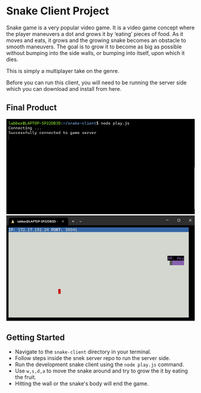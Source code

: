 # Snake Client Project

Snake game is a very popular video game. It is a video game concept where the player maneuvers a dot and grows it by ‘eating’ pieces of food. As it moves and eats, it grows and the growing snake becomes an obstacle to smooth maneuvers. The goal is to grow it to become as big as possible without bumping into the side walls, or bumping into itself, upon which it dies.

This is simply a multiplayer take on the genre.

Before you can run this client, you will need to be running the server side which you can download and install from here. 

## Final Product

!["screenshot description"](snake-client.png)
!["screenshot description"](snake-play.png)


## Getting Started
- Navigate to the `snake-client` directory in your terminal.
- Follow steps inside the snek server repo to run the server side.
- Run the development snake client using the `node play.js` command.
- Use `w,s,d,a` to move the snake around and try to grow the it by eating the fruit.
- Hitting the wall or the snake's body will end the game.